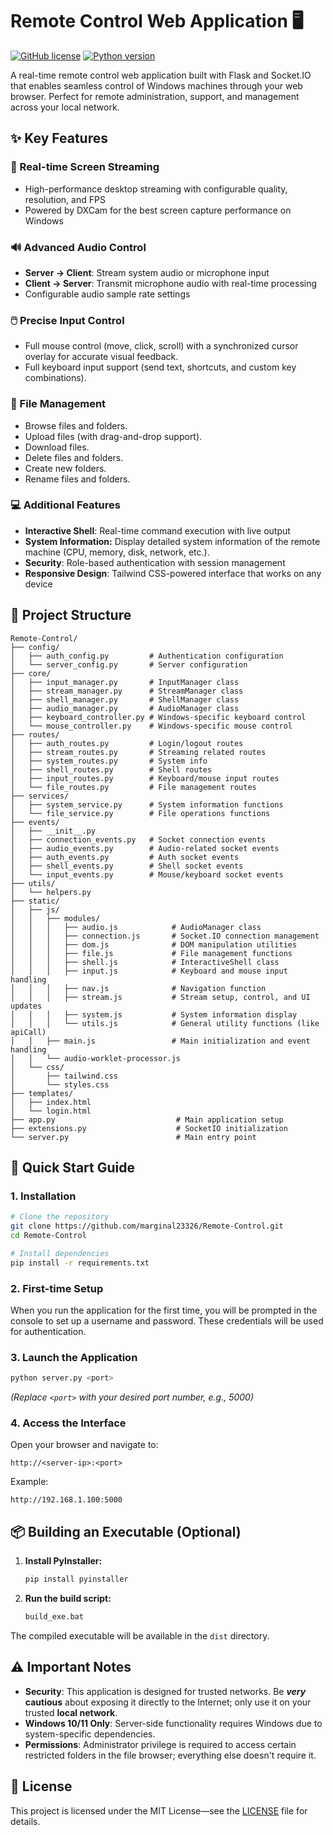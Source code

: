 # Remote Control Web Application 🖥️

[![GitHub license](https://img.shields.io/badge/license-MIT-blue.svg)](https://github.com/marginal23326/Remote-Control/blob/main/LICENSE)
[![Python version](https://img.shields.io/badge/python-3.13+-blue)](https://www.python.org/downloads/)

A real-time remote control web application built with Flask and Socket.IO that enables seamless control of Windows machines through your web browser. Perfect for remote administration, support, and management across your local network.

## ✨ Key Features

### 🎥 Real-time Screen Streaming
- High-performance desktop streaming with configurable quality, resolution, and FPS
- Powered by DXCam for the best screen capture performance on Windows

### 🔊 Advanced Audio Control
- **Server → Client**: Stream system audio or microphone input
- **Client → Server**: Transmit microphone audio with real-time processing
- Configurable audio sample rate settings

### 🖱️ Precise Input Control
- Full mouse control (move, click, scroll) with a synchronized cursor overlay for accurate visual feedback.
- Full keyboard input support (send text, shortcuts, and custom key combinations).

### 📁 File Management
- Browse files and folders.
- Upload files (with drag-and-drop support).
- Download files.
- Delete files and folders.
- Create new folders.
- Rename files and folders.

### 💻 Additional Features
- **Interactive Shell**: Real-time command execution with live output
- **System Information:** Display detailed system information of the remote machine (CPU, memory, disk, network, etc.).
- **Security**: Role-based authentication with session management
- **Responsive Design**: Tailwind CSS-powered interface that works on any device

## 🌳 Project Structure

```
Remote-Control/
├── config/
│   ├── auth_config.py         # Authentication configuration
│   └── server_config.py       # Server configuration
├── core/
│   ├── input_manager.py       # InputManager class
│   ├── stream_manager.py      # StreamManager class
│   ├── shell_manager.py       # ShellManager class
│   ├── audio_manager.py       # AudioManager class
│   ├── keyboard_controller.py # Windows-specific keyboard control
│   └── mouse_controller.py    # Windows-specific mouse control
├── routes/
│   ├── auth_routes.py         # Login/logout routes
│   ├── stream_routes.py       # Streaming related routes
│   ├── system_routes.py       # System info
│   ├── shell_routes.py        # Shell routes
│   ├── input_routes.py        # Keyboard/mouse input routes
│   └── file_routes.py         # File management routes
├── services/
│   ├── system_service.py      # System information functions
│   └── file_service.py        # File operations functions
├── events/
│   ├── __init__.py
│   ├── connection_events.py   # Socket connection events
│   ├── audio_events.py        # Audio-related socket events
│   ├── auth_events.py         # Auth socket events
│   ├── shell_events.py        # Shell socket events
│   └── input_events.py        # Mouse/keyboard socket events
├── utils/
│   └── helpers.py
├── static/
│   ├── js/
│   │   ├── modules/
│   │   │   ├── audio.js            # AudioManager class
│   │   │   ├── connection.js       # Socket.IO connection management
│   │   │   ├── dom.js              # DOM manipulation utilities
│   │   │   ├── file.js             # File management functions
│   │   │   ├── shell.js            # InteractiveShell class
│   │   │   ├── input.js            # Keyboard and mouse input handling
│   │   │   ├── nav.js              # Navigation function
│   │   │   ├── stream.js           # Stream setup, control, and UI updates
│   │   │   ├── system.js           # System information display
│   │   │   └── utils.js            # General utility functions (like apiCall)
│   │   ├── main.js                 # Main initialization and event handling
│   │   └── audio-worklet-processor.js
│   └── css/
│       ├── tailwind.css
│       └── styles.css
├── templates/
│   ├── index.html
│   └── login.html
├── app.py                           # Main application setup
├── extensions.py                    # SocketIO initialization
└── server.py                        # Main entry point
```

## 🚀 Quick Start Guide

### 1. Installation

```bash
# Clone the repository
git clone https://github.com/marginal23326/Remote-Control.git
cd Remote-Control

# Install dependencies
pip install -r requirements.txt
```

### 2. First-time Setup

When you run the application for the first time, you will be prompted in the console to set up a username and password. These credentials will be used for authentication.

### 3. Launch the Application

```bash
python server.py <port>
```
_(Replace `<port>` with your desired port number, e.g., 5000)_

### 4. Access the Interface

Open your browser and navigate to:
```
http://<server-ip>:<port>
```

Example:
```
http://192.168.1.100:5000
```

## 📦 Building an Executable (Optional)

1. **Install PyInstaller:**

    ```bash
    pip install pyinstaller
    ```

2. **Run the build script:**

    ```bash
    build_exe.bat
    ```
The compiled executable will be available in the `dist` directory.

## ⚠️ Important Notes

- **Security**: This application is designed for trusted networks. Be **_very_** **cautious** about exposing it directly to the Internet; only use it on your trusted **local network**.
- **Windows 10/11 Only**: Server-side functionality requires Windows due to system-specific dependencies.
- **Permissions**: Administrator privilege is required to access certain restricted folders in the file browser; everything else doesn't require it.

## 📄 License

This project is licensed under the MIT License—see the [LICENSE](LICENSE) file for details.
